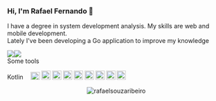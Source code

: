### Hi, I'm Rafael Fernando 👋

I have a degree in system development analysis. My skills are web and mobile development.<br />
Lately I've been developing a Go application to improve my knowledge<br />

<a style="float:left" href="https://github-readme-stats.vercel.app/api?username=rafaelsouzaribeiro&count_private=true&show_icons=true&hide_border=true&theme=tokyonight">
  <img src="https://github-readme-stats.vercel.app/api?username=rafaelsouzaribeiro&count_private=true&show_icons=true&hide_border=true&theme=tokyonight" />
</a>
<a style="float:left" href="https://github-readme-stats.vercel.app/api/top-langs/?username=rafaelsouzaribeiro&hide=javascript,html">
  <img src="https://github-readme-stats.vercel.app/api/top-langs/?username=rafaelsouzaribeiro&hide=javascript,html" />
</a>
<p style="clear:both">
  Some tools<br />



<a href="https://kotlinlang.org/" title="Kotlin" rel="nofollow" target="_blank"><img src="https://kotlinlang.org/docs/images/kotlin-logo.png" alt="Kotlin" width="50px" height="15px" style="max-width: 100%;"></a>
<a href="https://go.dev/" title="Go" rel="nofollow" target="_blank"><img src="https://github.com/tomchen/stack-icons/raw/master/logos/go.svg" alt="Go" width="21px" height="18px" style="max-width: 100%;"></a>
<a href="https://developer.android.com/courses/jetpack-compose/course?gad_source=1&gclid=CjwKCAiA_tuuBhAUEiwAvxkgTu1RgbGyQevckp9BttwX1NrtlphlXRqngQSjlIOE_lKcdCVCrDoFVxoCjYEQAvD_BwE&gclsrc=aw.ds" title="Jetpack compose" rel="nofollow" target="_blank"><img src="https://3.bp.blogspot.com/-VVp3WvJvl84/X0Vu6EjYqDI/AAAAAAAAPjU/ZOMKiUlgfg8ok8DY8Hc-ocOvGdB0z86AgCLcBGAsYHQ/s1600/jetpack%2Bcompose%2Bicon_RGB.png" alt="Jetpack Compose" width="21px" height="21px" style="max-width: 100%;"></a>
<a href="https://nodejs.org/" title="Node.js" rel="nofollow" target="_blank"><img src="https://github.com/tomchen/stack-icons/raw/master/logos/nodejs-icon.svg" alt="Node.js" width="21px" height="21px" style="max-width: 100%;"></a>
<a href="https://nestjs.com/" title="Nestjs" rel="nofollow" target="_blank"><img src="https://github.com/tomchen/stack-icons/raw/master/logos/nestjs.svg" alt="Nestjs" width="21px" height="21px" style="max-width: 100%;"></a>
<a href="https://dev.mysql.com/" title="MySQL" rel="nofollow" target="_blank"><img src="https://github.com/tomchen/stack-icons/raw/master/logos/mysql.svg" alt="MySQL" width="21px" height="21px" style="max-width: 100%;"></a>
<a href="https://www.postgresql.org/" title="Postgres" rel="nofollow" target="_blank"><img src="https://github.com/tomchen/stack-icons/raw/master/logos/postgresql.svg" alt="Postgres" width="21px" height="21px" style="max-width: 100%;"></a>
<a href="https://www.mongodb.org/" title="MongoDB" rel="nofollow" target="_blank"><img src="https://github.com/tomchen/stack-icons/raw/master/logos/mongodb-icon.svg" alt="MongoDB" width="21px" height="21px" style="max-width: 100%;"></a>
<a href="https://grpc.io/" title="gRPC" rel="nofollow" target="_blank"><img src="https://camo.githubusercontent.com/42ecdee9b7b6cccd9c0d81edad2df2708d90bbc9cd496f63eadb28cd8febf3c8/68747470733a2f2f677270632e696f2f696d672f6c6f676f732f677270632d69636f6e2d636f6c6f722e706e67" alt="gRPC" width="21px" height="21px" data-canonical-src="https://grpc.io/img/logos/grpc-icon-color.png" style="max-width: 100%;"></a>
<a href="https://spring.io/projects/spring-boot" title="Spring boot" rel="nofollow" target="_blank"><img src="https://upload.wikimedia.org/wikipedia/commons/7/79/Spring_Boot.svg" alt="spring boot" width="21px" height="21px" data-canonical-src="https://upload.wikimedia.org/wikipedia/commons/7/79/Spring_Boot.svg" style="max-width: 100%;"></a>
</p>
  <p align="center"> <img src="https://komarev.com/ghpvc/?username=rafaelsouzaribeiro&label=Profile%20views&color=ce9927&style=flat" alt="rafaelsouzaribeiro" /> </p>




<!--
**rafaelsouzaribeiro/rafaelsouzaribeiro** is a ✨ _special_ ✨ repository because its `README.md` (this file) appears on your GitHub profile.

Here are some ideas to get you started:

- 🔭 I’m currently working on ...
- 🌱 I’m currently learning ...
- 👯 I’m looking to collaborate on ...
- 🤔 I’m looking for help with ...
- 💬 Ask me about ...
- 📫 How to reach me: ...
- 😄 Pronouns: ...
- ⚡ Fun fact: ...
-->
